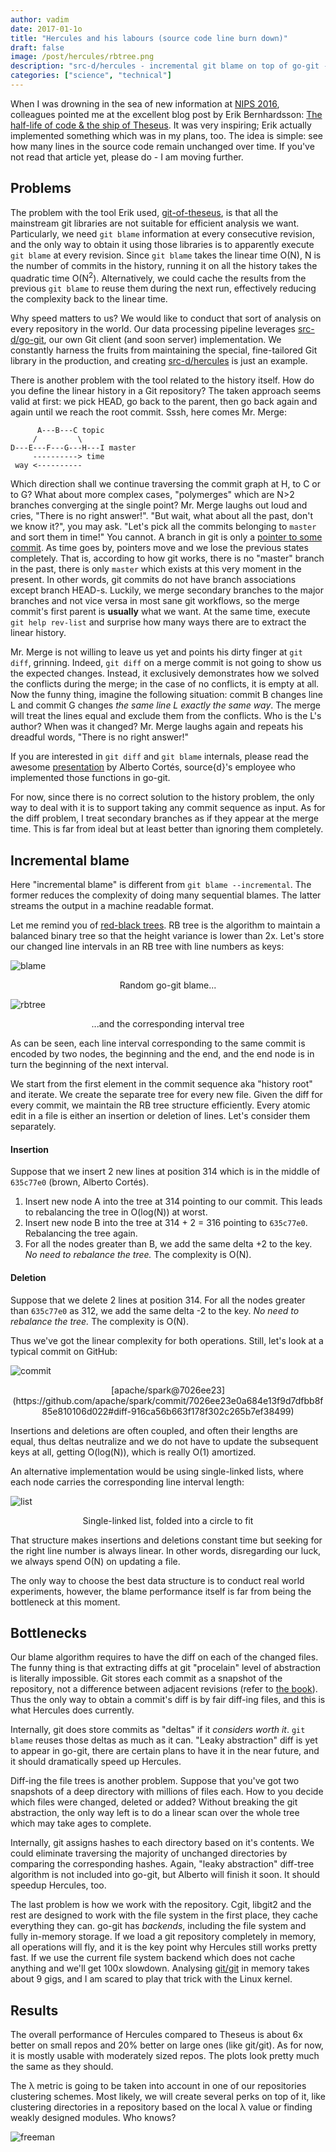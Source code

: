 ```yaml
---
author: vadim
date: 2017-01-1o
title: "Hercules and his labours (source code line burn down)"
draft: false
image: /post/hercules/rbtree.png
description: "src-d/hercules - incremental git blame on top of go-git - helps to analyse repositories. Is it hard for him?"
categories: ["science", "technical"]
---
```

When I was drowning in the sea of new information at [NIPS 2016](https://nips.cc/),
colleagues pointed me at the excellent blog post by Erik Bernhardsson:
[The half-life of code & the ship of Theseus](https://erikbern.com/2016/12/05/the-half-life-of-code.html).
It was very inspiring; Erik actually implemented something which was in my plans, too.
The idea is simple: see how many lines in the source code remain unchanged
over time. If you've not read that article yet, please do - I am moving further.

Problems
--------

The problem with the tool Erik used, [git-of-theseus](https://github.com/erikbern/git-of-theseus),
is that all the mainstream git libraries are not suitable for efficient
analysis we want. Particularly, we need `git blame` information at every
consecutive revision, and the only way to obtain it using those libraries is
to apparently execute `git blame` at every revision. Since `git blame` takes the
linear time O(N), N is the number of commits in the history, running it on all
the history takes the quadratic time O(N<sup>2</sup>). Alternatively, we could cache
the results from the previous `git blame` to reuse them during the next run,
effectively reducing the complexity back to the linear time.

Why speed matters to us? We would like to conduct that sort of analysis on
every repository in the world. Our data processing pipeline leverages
[src-d/go-git](https://github.com/src-d/go-git), our own Git client (and soon server)
implementation. We constantly harness the fruits from maintaining the special,
fine-tailored Git library in the production, and creating
[src-d/hercules](https://github.com/src-d/hercules) is just an example.

There is another problem with the tool related to the history itself. How do
you define the linear history in a Git repository? The taken approach seems
valid at first: we pick HEAD, go back to the parent, then go back again and
again until we reach the root commit. Sssh, here comes Mr. Merge:
```
      A---B---C topic
     /         \
D---E---F---G---H---I master
     ----------> time
 way <----------
```
Which direction shall we continue traversing the commit graph at H, to C or to G?
What about more complex cases, "polymerges" which are N>2 branches converging at
the single point? Mr. Merge laughs out loud and cries, "There is no right answer!".
"But wait, what about all the past, don't we know it?", you may ask.
"Let's pick all the commits belonging to `master` and sort them in time!"
You cannot. A branch in git is only a [pointer to some commit](https://git-scm.com/book/en/v1/Git-Branching-What-a-Branch-Is).
As time goes by, pointers move and we lose the previous states completely.
That is, according to how git works, there is no "master" branch in the past,
there is only `master` which exists at this very moment in the present. In other
words, git commits do not have branch associations except branch HEAD-s.
Luckily, we merge secondary branches to the major branches and not vice versa
in most sane git workflows, so the merge commit's first parent is **usually**
what we want. At the same time, execute `git help rev-list` and surprise how many ways
there are to extract the linear history.

Mr. Merge is not willing to leave us yet and points his dirty finger at
`git diff`, grinning. Indeed, `git diff` on a merge commit is not going
to show us the expected changes. Instead, it exclusively demonstrates how we solved
the conflicts during the merge; in the case of no conflicts, it is empty at all.
Now the funny thing, imagine the following situation: commit B changes line L and
commit G changes *the same line L exactly the same way*. The merge will treat
the lines equal and exclude them from the conflicts. Who is the L's author?
When was it changed? Mr. Merge laughs again and repeats his dreadful words,
"There is no right answer!"

If you are interested in `git diff` and `git blame` internals, please read the awesome
[presentation](https://drive.google.com/file/d/0B-w8jGUJto0iaWRjcFZUZy15NVU)
by Alberto Cortés, source{d}'s employee who implemented those functions in go-git.

For now, since there is no correct solution to the history problem, the only way
to deal with it is to support taking any commit sequence as input. As for the
diff problem, I treat secondary branches as if they appear at the merge time.
This is far from ideal but at least better than ignoring them completely.

Incremental blame
-----------------

Here "incremental blame" is different from `git blame --incremental`.
The former reduces the complexity of doing many sequential blames.
The latter streams the output in a machine readable format.

Let me remind you of [red-black trees](https://en.wikipedia.org/wiki/Red%E2%80%93black_tree).
RB tree is the algorithm to maintain a balanced binary tree so that the
height variance is lower than 2x. Let's store our changed line intervals in
an RB tree with line numbers as keys:

![blame](/post/hercules/blame.png)
<p align="center">Random go-git blame...</p>

![rbtree](/post/hercules/rbtree.png)
<p align="center">...and the corresponding interval tree</p>

As can be seen, each line interval corresponding to the same commit is encoded by two
nodes, the beginning and the end, and the end node is in turn the beginning of
the next interval.

We start from the first element in the commit sequence aka "history root" and
iterate. We create the separate tree for every new file. Given the diff for every
commit, we maintain the RB tree structure efficiently. Every atomic edit in a file
is either an insertion or deletion of lines. Let's consider them separately.

#### Insertion

Suppose that we insert 2 new lines at position 314 which is in the middle of
`635c77e0` (brown, Alberto Cortés).

1. Insert new node A into the tree at 314 pointing to our commit.
   This leads to rebalancing the tree in O(log(N)) at worst.
2. Insert new node B into the tree at 314 + 2 = 316 pointing to `635c77e0`.
   Rebalancing the tree again.
3. For all the nodes greater than B, we add the same delta +2 to the key.
   *No need to rebalance the tree.* The complexity is O(N).
   
#### Deletion

Suppose that we delete 2 lines at position 314. For all the nodes greater than
`635c77e0` as 312, we add the same delta -2 to the key. *No need to rebalance the tree.*
The complexity is O(N).

Thus we've got the linear complexity for both operations. Still, let's look
at a typical commit on GitHub:

![commit](/post/hercules/commit.png)
<p align="center">[apache/spark@7026ee23](https://github.com/apache/spark/commit/7026ee23e0a684e13f9d7dfbb8f85e810106d022#diff-916ca56b663f178f302c265b7ef38499)</p>

Insertions and deletions are often coupled, and often their lengths are equal,
thus deltas neutralize and we do not have to update the subsequent keys at all,
getting O(log(N)), which is really O(1) amortized.

An alternative implementation would be using single-linked lists, where
each node carries the corresponding line interval length:

![list](/post/hercules/list.png)
<p align="center">Single-linked list, folded into a circle to fit</p>

That structure makes insertions and deletions constant time but seeking for
the right line number is always linear. In other words, disregarding our luck,
we always spend O(N) on updating a file.

The only way to choose the best data structure is to conduct real world
experiments, however, the blame performance itself is far from being the bottleneck
at this moment.

Bottlenecks
-----------

Our blame algorithm requires to have the diff on each of the changed files.
The funny thing is that extracting diffs at git "procelain" level of
abstraction is literally impossible. Git stores each commit as a snapshot
of the repository, not a difference between adjacent revisions (refer to
[the book](https://git-scm.com/book/en/v2/Getting-Started-Git-Basics)). Thus
the only way to obtain a commit's diff is by fair diff-ing files, and this is 
what Hercules does currently.

Internally, git does store commits as "deltas" if it *considers worth it*.
`git blame` reuses those deltas as much as it can. "Leaky abstraction" diff
is yet to appear in go-git, there are certain plans to have it in the near
future, and it should dramatically speed up Hercules.

Diff-ing the file trees is another problem. Suppose that you've got two
snapshots of a deep directory with millions of files each. How to you decide
which files were changed, deleted or added? Without breaking the git abstraction,
the only way left is to do a linear scan over the whole tree which may take
ages to complete.

Internally, git assigns hashes to each directory based on it's contents.
We could eliminate traversing the majority of unchanged directories by
comparing the corresponding hashes. Again, "leaky abstraction" diff-tree
algorithm is not included into go-git, but Alberto will finish it soon.
It should speedup Hercules, too.

The last problem is how we work with the repository. Cgit, libgit2 and the rest
are designed to work with the file system in the first place, they cache everything
they can. go-git has *backends*, including the file system and fully in-memory storage.
If we load a git repository completely in memory, all operations will fly,
and it is the key point why Hercules still works pretty fast. If we use the current
file system backend which does not cache anything and we'll get 100x slowdown.
Analysing [git/git](https://github.com/git/git) in memory takes about 9 gigs,
and I am scared to play that trick with the Linux kernel.

Results
-------

The overall performance of Hercules compared to Theseus is about 6x better
on small repos and 20% better on large ones (like git/git). As for now,
it is mostly usable with moderately sized repos. The plots look pretty much
the same as they should.

The λ metric is going to be taken into account in one of our repositories
clustering schemes. Most likely, we will create several perks on top of it,
like clustering directories in a repository based on the local λ value or
finding weakly designed modules. Who knows?

![freeman](/post/hercules/freeman.jpg)
